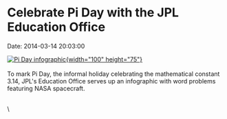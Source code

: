 Celebrate Pi Day with the JPL Education Office
==============================================

Date: 2014-03-14 20:03:00

[![Pi Day
infographic](http://www.jpl.nasa.gov/images/piday/piday20140314-226.jpg){width="100"
height="75"}](http://www.jpl.nasa.gov/news/news.php?release=2014-080&rn=news.xml&rst=4078)\
\
To mark Pi Day, the informal holiday celebrating the mathematical
constant 3.14, JPL\'s Education Office serves up an infographic with
word problems featuring NASA spacecraft.

\
\
